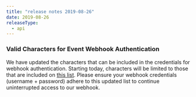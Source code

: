 ```yaml
---
title: "release notes 2019-08-26"
date: 2019-08-26
releaseType:
  - api
---
```


### Valid Characters for Event Webhook Authentication 

We have updated the characters that can be included in the credentials for webhook authentication. Starting today, characters will be limited to those that are included on [this list]({{root_url}}/for-developers/tracking-events/event/#authentication). Please ensure your webhook credentials (username + password) adhere to this updated list to continue uninterrupted access to our webhook.
